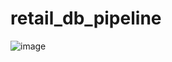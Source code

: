 # retail_db_pipeline

![image](https://github.com/user-attachments/assets/99fc1a91-0d73-42cb-8af9-2f76649223c9)
